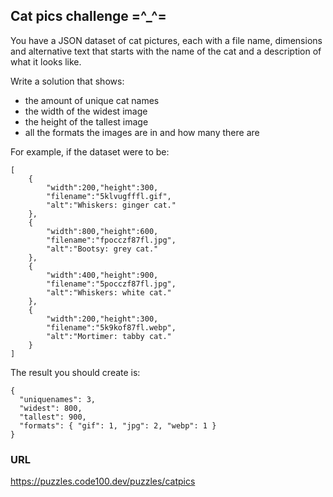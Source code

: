 ## Cat pics challenge =^_^=

You have a JSON dataset of cat pictures, each with a file name, dimensions and alternative text that starts with the name of the cat and a description of what it looks like.

Write a solution that shows:

- the amount of unique cat names
- the width of the widest image
- the height of the tallest image
- all the formats the images are in and how many there are

For example, if the dataset were to be:

```
[
    {
        "width":200,"height":300,
        "filename":"5klvugfffl.gif",
        "alt":"Whiskers: ginger cat."
    },
    {
        "width":800,"height":600,
        "filename":"fpocczf87fl.jpg",
        "alt":"Bootsy: grey cat."
    },
    {
        "width":400,"height":900,
        "filename":"5pocczf87fl.jpg",
        "alt":"Whiskers: white cat."
    },
    {
        "width":200,"height":300,
        "filename":"5k9kof87fl.webp",
        "alt":"Mortimer: tabby cat."
    }
]
```

The result you should create is:

```
{
  "uniquenames": 3,
  "widest": 800,
  "tallest": 900,
  "formats": { "gif": 1, "jpg": 2, "webp": 1 }
}
```

### URL

https://puzzles.code100.dev/puzzles/catpics
